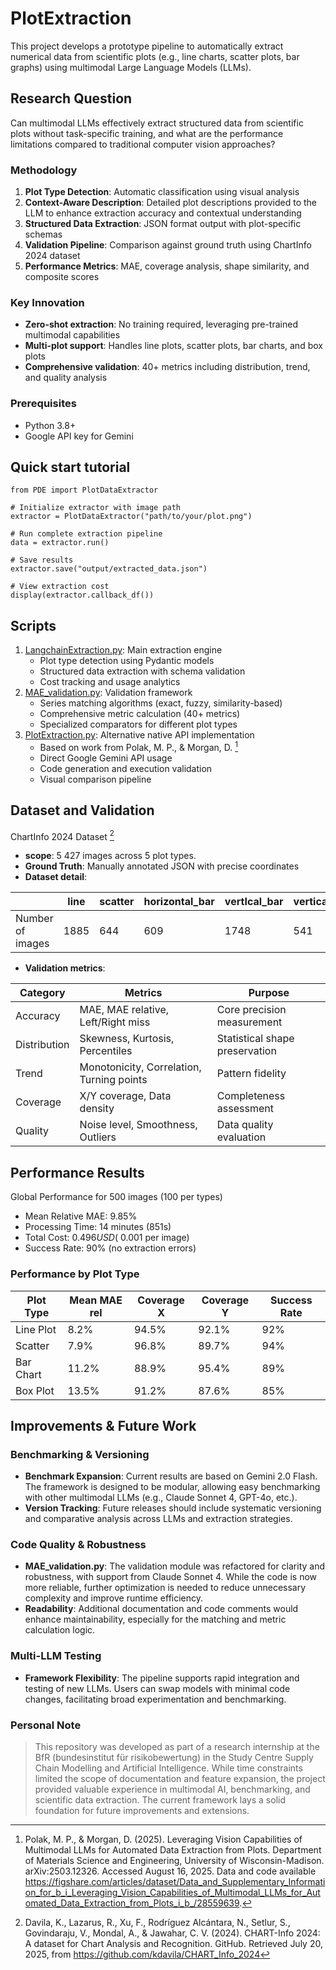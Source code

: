 # PlotExtraction
This project develops a prototype pipeline to automatically extract numerical data from scientific plots (e.g., line charts, scatter plots, bar graphs) using multimodal Large Language Models (LLMs).

## Research Question
Can multimodal LLMs effectively extract structured data from scientific plots without task-specific training, and what are the performance limitations compared to traditional computer vision approaches?

### Methodology
1. **Plot Type Detection**: Automatic classification using visual analysis
2. **Context-Aware Description**: Detailed plot descriptions provided to the LLM to enhance extraction accuracy and contextual understanding
3. **Structured Data Extraction**: JSON format output with plot-specific schemas
4. **Validation Pipeline**: Comparison against ground truth using ChartInfo 2024 dataset
5. **Performance Metrics**: MAE, coverage analysis, shape similarity, and composite scores

### Key Innovation
- **Zero-shot extraction**: No training required, leveraging pre-trained multimodal capabilities
- **Multi-plot support**: Handles line plots, scatter plots, bar charts, and box plots
- **Comprehensive validation**: 40+ metrics including distribution, trend, and quality analysis

### Prerequisites
- Python 3.8+
- Google API key for Gemini

## Quick start tutorial
```
from PDE import PlotDataExtractor

# Initialize extractor with image path
extractor = PlotDataExtractor("path/to/your/plot.png")

# Run complete extraction pipeline
data = extractor.run()

# Save results
extractor.save("output/extracted_data.json")

# View extraction cost
display(extractor.callback_df())
```
## Scripts
1. [LangchainExtraction.py](PDE/LangchainExtraction.py): Main extraction engine
    * Plot type detection using Pydantic models
    * Structured data extraction with schema validation
    * Cost tracking and usage analytics
2. [MAE_validation.py](PDE/MAE_validation.py): Validation framework
    * Series matching algorithms (exact, fuzzy, similarity-based)
    * Comprehensive metric calculation (40+ metrics)
    * Specialized comparators for different plot types
3. [PlotExtraction.py](PDE/PlotExtraction.py): Alternative native API implementation
    * Based on work from Polak, M. P., & Morgan, D. [^1]
    * Direct Google Gemini API usage
    * Code generation and execution validation
    * Visual comparison pipeline

## Dataset and Validation
ChartInfo 2024 Dataset [^2]

* **scope**: 5 427 images across 5 plot types.
* **Ground Truth**: Manually annotated JSON with precise coordinates
* **Dataset detail**:

|                |line|scatter|horizontal_bar|vertIcal_bar|vertical_box|
|----------------|----|-------|--------------|-----------|------------|
|Number of images|1885|644|609|1748|541|

* **Validation metrics**:

|Category|Metrics|Purpose|
|--------|-------|-------|
|Accuracy|MAE, MAE relative, Left/Right miss|Core precision measurement|
|Distribution|Skewness, Kurtosis, Percentiles|Statistical shape preservation|
|Trend|Monotonicity, Correlation, Turning points|Pattern fidelity|
|Coverage|X/Y coverage, Data density|Completeness assessment|
|Quality|Noise level, Smoothness, Outliers|Data quality evaluation|

## Performance Results
Global Performance for 500 images (100 per types)
* Mean Relative MAE: 9.85%
* Processing Time: 14 minutes (851s)
* Total Cost: $0.496 USD (~$0.001 per image)
* Success Rate: 90% (no extraction errors)
### Performance by Plot Type

| Plot Type | Mean MAE rel | Coverage X | Coverage Y | Success Rate |
|-----------|-------------|------------|------------|--------------|
| Line Plot | 8.2% | 94.5% | 92.1% | 92% |
| Scatter | 7.9% | 96.8% | 89.7% | 94% |
| Bar Chart | 11.2% | 88.9% | 95.4% | 89% |
| Box Plot | 13.5% | 91.2% | 87.6% | 85% |

## Improvements & Future Work

### Benchmarking & Versioning
- **Benchmark Expansion**: Current results are based on Gemini 2.0 Flash. The framework is designed to be modular, allowing easy benchmarking with other multimodal LLMs (e.g., Claude Sonnet 4, GPT-4o, etc.).
- **Version Tracking**: Future releases should include systematic versioning and comparative analysis across LLMs and extraction strategies.

### Code Quality & Robustness
- **MAE_validation.py**: The validation module was refactored for clarity and robustness, with support from Claude Sonnet 4. While the code is now more reliable, further optimization is needed to reduce unnecessary complexity and improve runtime efficiency.
- **Readability**: Additional documentation and code comments would enhance maintainability, especially for the matching and metric calculation logic.

### Multi-LLM Testing
- **Framework Flexibility**: The pipeline supports rapid integration and testing of new LLMs. Users can swap models with minimal code changes, facilitating broad experimentation and benchmarking.


### Personal Note
> This repository was developed as part of a research internship at the BfR (bundesinstitut für risikobewertung) in the Study Centre Supply Chain Modelling and Artificial Intelligence. While time constraints limited the scope of documentation and feature expansion, the project provided valuable experience in multimodal AI, benchmarking, and scientific data extraction. The current framework lays a solid foundation for future improvements and extensions.



[^1]:Polak, M. P., & Morgan, D. (2025). Leveraging Vision Capabilities of Multimodal LLMs for Automated Data Extraction from Plots. Department of Materials Science and Engineering, University of Wisconsin-Madison. arXiv:2503.12326. Accessed August 16, 2025. Data and code available https://figshare.com/articles/dataset/Data_and_Supplementary_Information_for_b_i_Leveraging_Vision_Capabilities_of_Multimodal_LLMs_for_Automated_Data_Extraction_from_Plots_i_b_/28559639.

[^2]: Davila, K., Lazarus, R., Xu, F., Rodríguez Alcántara, N., Setlur, S., Govindaraju, V., Mondal, A., & Jawahar, C. V. (2024). CHART-Info 2024: A dataset for Chart Analysis and Recognition. GitHub. Retrieved July 20, 2025, from https://github.com/kdavila/CHART_Info_2024 